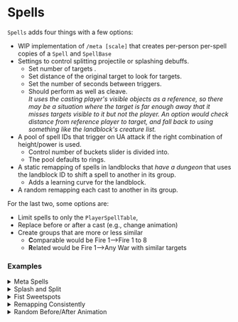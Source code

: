 ﻿# Spells

`Spells` adds four things with a few options:

- WIP implementation of `/meta [scale]` that creates per-person per-spell copies of a `Spell` and `SpellBase`
- Settings to control splitting projectile or splashing debuffs.
  - Set number of targets .
  - Set distance of the original target to look for targets.
  - Set the number of seconds between triggers.
  - Should perform as well as cleave.  
  *It uses the casting player's visible objects as a reference, so there may be a situation where the target is far enough away that it misses targets visible to it but not the player.  An  option would check distance from reference player to target, and fall back to using something like the landblock's creature list.*
- A pool of spell IDs that trigger on UA attack if the right combination of height/power is used.
  - Control number of buckets slider is divided into.
  - The pool defaults to rings.
- A static remapping of spells in landblocks that *have a dungeon* that uses the landblock ID to shift a spell to another in its group.
  - Adds a learning curve for the landblock.
- A random remapping each cast to another in its group.



For the last two, some options are:

* Limit spells to only the `PlayerSpellTable`, 
* Replace before or after a cast (e.g., change animation)  
* Create groups that are more or less similar
  * **C**omparable would be Fire 1-->Fire 1 to 8
  * **R**elated would be Fire 1-->Any War with similar targets
  
  
### Examples

<details><summary>Meta Spells</summary>
<video src="https://user-images.githubusercontent.com/83029060/202056553-bad9fd90-f169-40c6-802b-87f991f1eb67.mp4"></video>
</details>



<details><summary>Splash and Split</summary>
<video src="https://user-images.githubusercontent.com/83029060/201587184-88a86dd8-eef2-4804-a494-e7920dba14e8.mp4"></video>
</details>



<details><summary>Fist Sweetspots</summary>
<video src="https://user-images.githubusercontent.com/83029060/200747153-65b42854-d1a8-4d57-a79f-7289b3eb30a4.mp4"></video>
</details>



<details><summary>Remapping Consistently</summary>
<video src="https://user-images.githubusercontent.com/83029060/200746579-5069413b-3620-43c6-a089-50e75050feaa.mp4"></video>
</details>



<details><summary>Random Before/After Animation</summary>
<video src="https://user-images.githubusercontent.com/83029060/200746717-b2f87fb0-e597-4f01-a3ba-e8777634a7a4.mp4"></video>
</details>

